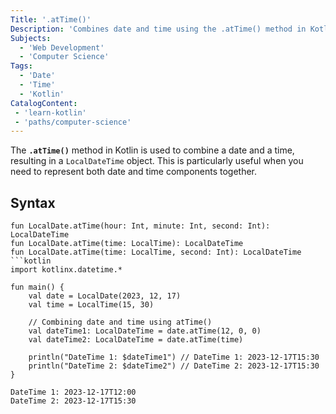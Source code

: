 ```yaml
---
Title: '.atTime()'
Description: 'Combines date and time using the .atTime() method in Kotlin.'
Subjects:
  - 'Web Development'
  - 'Computer Science'
Tags:
  - 'Date'
  - 'Time'
  - 'Kotlin'
CatalogContent:
 - 'learn-kotlin'
 - 'paths/computer-science'
---
```


The **`.atTime()`** method in Kotlin is used to combine a date and a time, resulting in a `LocalDateTime` object. This is particularly useful when you need to represent both date and time components together.

## Syntax

```pseudo
fun LocalDate.atTime(hour: Int, minute: Int, second: Int): LocalDateTime
fun LocalDate.atTime(time: LocalTime): LocalDateTime
fun LocalDate.atTime(time: LocalTime, second: Int): LocalDateTime
```kotlin
import kotlinx.datetime.*

fun main() {
    val date = LocalDate(2023, 12, 17)
    val time = LocalTime(15, 30)

    // Combining date and time using atTime()
    val dateTime1: LocalDateTime = date.atTime(12, 0, 0)
    val dateTime2: LocalDateTime = date.atTime(time)
            
    println("DateTime 1: $dateTime1") // DateTime 1: 2023-12-17T15:30
    println("DateTime 2: $dateTime2") // DateTime 2: 2023-12-17T15:30
}
```

```shell
DateTime 1: 2023-12-17T12:00
DateTime 2: 2023-12-17T15:30
```